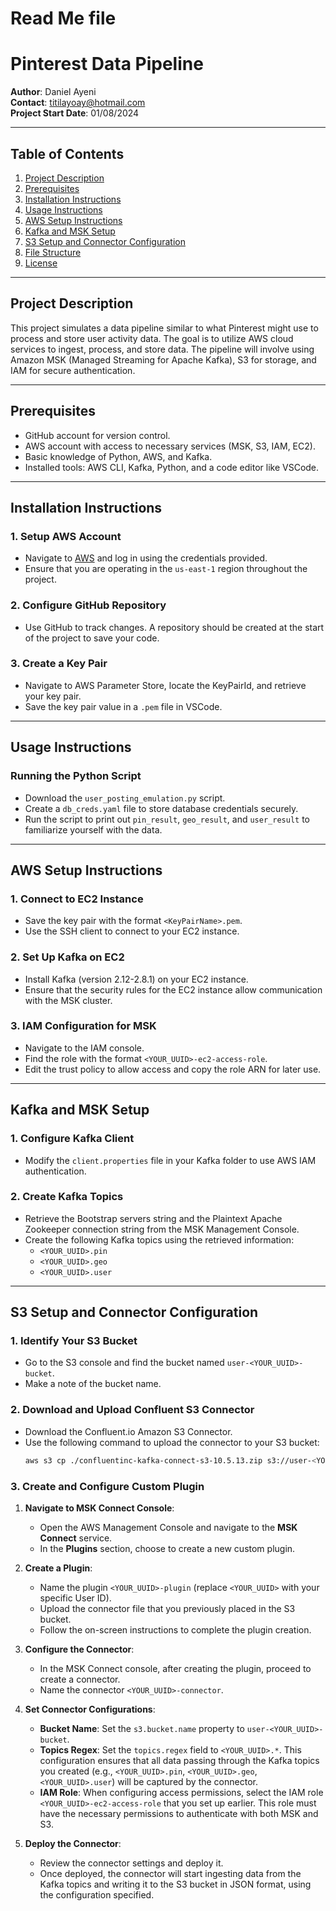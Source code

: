 # Read Me file
# Pinterest Data Pipeline

**Author**: Daniel Ayeni  
**Contact**: titilayoay@hotmail.com  
**Project Start Date**: 01/08/2024

---

## Table of Contents
1. [Project Description](#project-description)
2. [Prerequisites](#prerequisites)
3. [Installation Instructions](#installation-instructions)
4. [Usage Instructions](#usage-instructions)
5. [AWS Setup Instructions](#aws-setup-instructions)
6. [Kafka and MSK Setup](#kafka-and-msk-setup)
7. [S3 Setup and Connector Configuration](#s3-setup-and-connector-configuration)
8. [File Structure](#file-structure)
9. [License](#license)

---

## Project Description
This project simulates a data pipeline similar to what Pinterest might use to process and store user activity data. The goal is to utilize AWS cloud services to ingest, process, and store data. The pipeline will involve using Amazon MSK (Managed Streaming for Apache Kafka), S3 for storage, and IAM for secure authentication.

---

## Prerequisites
- GitHub account for version control.
- AWS account with access to necessary services (MSK, S3, IAM, EC2).
- Basic knowledge of Python, AWS, and Kafka.
- Installed tools: AWS CLI, Kafka, Python, and a code editor like VSCode.

---

## Installation Instructions

### 1. Setup AWS Account
- Navigate to [AWS](https://aws.amazon.com/) and log in using the credentials provided.
- Ensure that you are operating in the `us-east-1` region throughout the project.

### 2. Configure GitHub Repository
- Use GitHub to track changes. A repository should be created at the start of the project to save your code.

### 3. Create a Key Pair
- Navigate to AWS Parameter Store, locate the KeyPairId, and retrieve your key pair.
- Save the key pair value in a `.pem` file in VSCode.

---

## Usage Instructions
### Running the Python Script
- Download the `user_posting_emulation.py` script.
- Create a `db_creds.yaml` file to store database credentials securely.
- Run the script to print out `pin_result`, `geo_result`, and `user_result` to familiarize yourself with the data.

---

## AWS Setup Instructions

### 1. Connect to EC2 Instance
- Save the key pair with the format `<KeyPairName>.pem`.
- Use the SSH client to connect to your EC2 instance.

### 2. Set Up Kafka on EC2
- Install Kafka (version 2.12-2.8.1) on your EC2 instance.
- Ensure that the security rules for the EC2 instance allow communication with the MSK cluster.

### 3. IAM Configuration for MSK
- Navigate to the IAM console.
- Find the role with the format `<YOUR_UUID>-ec2-access-role`.
- Edit the trust policy to allow access and copy the role ARN for later use.

---

## Kafka and MSK Setup

### 1. Configure Kafka Client
- Modify the `client.properties` file in your Kafka folder to use AWS IAM authentication.

### 2. Create Kafka Topics
- Retrieve the Bootstrap servers string and the Plaintext Apache Zookeeper connection string from the MSK Management Console.
- Create the following Kafka topics using the retrieved information:
  - `<YOUR_UUID>.pin`
  - `<YOUR_UUID>.geo`
  - `<YOUR_UUID>.user`

---

## S3 Setup and Connector Configuration

### 1. Identify Your S3 Bucket
- Go to the S3 console and find the bucket named `user-<YOUR_UUID>-bucket`.
- Make a note of the bucket name.

### 2. Download and Upload Confluent S3 Connector
- Download the Confluent.io Amazon S3 Connector.
- Use the following command to upload the connector to your S3 bucket:
  ```bash
  aws s3 cp ./confluentinc-kafka-connect-s3-10.5.13.zip s3://user-<YOUR_UUID>-bucket/kafka-connect-s3/

### 3. Create and Configure Custom Plugin

1. **Navigate to MSK Connect Console**:
   - Open the AWS Management Console and navigate to the **MSK Connect** service.
   - In the **Plugins** section, choose to create a new custom plugin.

2. **Create a Plugin**:
   - Name the plugin `<YOUR_UUID>-plugin` (replace `<YOUR_UUID>` with your specific User ID).
   - Upload the connector file that you previously placed in the S3 bucket.
   - Follow the on-screen instructions to complete the plugin creation.

3. **Configure the Connector**:
   - In the MSK Connect console, after creating the plugin, proceed to create a connector.
   - Name the connector `<YOUR_UUID>-connector`.

4. **Set Connector Configurations**:
   - **Bucket Name**: Set the `s3.bucket.name` property to `user-<YOUR_UUID>-bucket`.
   - **Topics Regex**: Set the `topics.regex` field to `<YOUR_UUID>.*`. This configuration ensures that all data passing through the Kafka topics you created (e.g., `<YOUR_UUID>.pin`, `<YOUR_UUID>.geo`, `<YOUR_UUID>.user`) will be captured by the connector.
   - **IAM Role**: When configuring access permissions, select the IAM role `<YOUR_UUID>-ec2-access-role` that you set up earlier. This role must have the necessary permissions to authenticate with both MSK and S3.

5. **Deploy the Connector**:
   - Review the connector settings and deploy it.
   - Once deployed, the connector will start ingesting data from the Kafka topics and writing it to the S3 bucket in JSON format, using the configuration specified.
